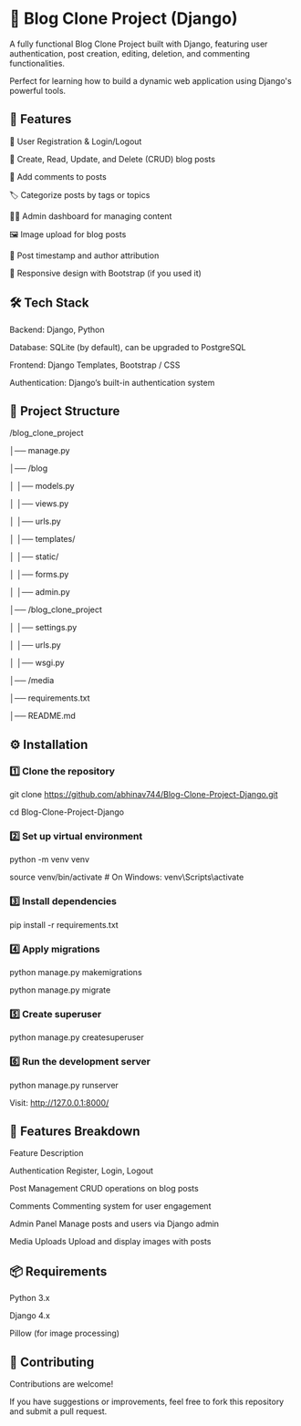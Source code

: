 # 📝 Blog Clone Project (Django)

A fully functional Blog Clone Project built with Django, featuring user authentication, post creation, editing, deletion, and commenting functionalities.

Perfect for learning how to build a dynamic web application using Django's powerful tools.



## 🚀 Features

🧩 User Registration & Login/Logout



📝 Create, Read, Update, and Delete (CRUD) blog posts



💬 Add comments to posts



🏷️ Categorize posts by tags or topics



🧑‍💻 Admin dashboard for managing content



🖼️ Image upload for blog posts



📅 Post timestamp and author attribution



📂 Responsive design with Bootstrap (if you used it)



## 🛠️ Tech Stack

Backend: Django, Python



Database: SQLite (by default), can be upgraded to PostgreSQL



Frontend: Django Templates, Bootstrap / CSS



Authentication: Django’s built-in authentication system



## 📂 Project Structure



/blog_clone_project

│── manage.py

│── /blog

│     │── models.py

│     │── views.py

│     │── urls.py

│     │── templates/

│     │── static/

│     │── forms.py

│     │── admin.py

│── /blog_clone_project

│     │── settings.py

│     │── urls.py

│     │── wsgi.py

│── /media

│── requirements.txt

│── README.md

## ⚙️ Installation

### 1️⃣ Clone the repository



git clone https://github.com/abhinav744/Blog-Clone-Project-Django.git

cd Blog-Clone-Project-Django

### 2️⃣ Set up virtual environment



python -m venv venv

source venv/bin/activate  # On Windows: venv\Scripts\activate

### 3️⃣ Install dependencies



pip install -r requirements.txt

### 4️⃣ Apply migrations



python manage.py makemigrations

python manage.py migrate

### 5️⃣ Create superuser



python manage.py createsuperuser

### 6️⃣ Run the development server



python manage.py runserver

Visit: http://127.0.0.1:8000/



## 🧩 Features Breakdown

Feature	Description

Authentication	Register, Login, Logout

Post Management	CRUD operations on blog posts

Comments	Commenting system for user engagement

Admin Panel	Manage posts and users via Django admin

Media Uploads	Upload and display images with posts

## 📦 Requirements

Python 3.x



Django 4.x



Pillow (for image processing)





## 🤝 Contributing

Contributions are welcome!

If you have suggestions or improvements, feel free to fork this repository and submit a pull request.




